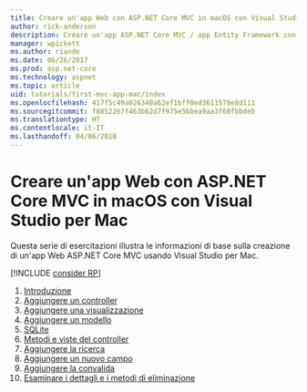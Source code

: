 ```yaml
---
title: Creare un'app Web con ASP.NET Core MVC in macOS con Visual Studio per Mac
author: rick-anderson
description: Creare un'app ASP.NET Core MVC / app Entity Framework con Visual Studio per Mac
manager: wpickett
ms.author: riande
ms.date: 06/26/2017
ms.prod: asp.net-core
ms.technology: aspnet
ms.topic: article
uid: tutorials/first-mvc-app-mac/index
ms.openlocfilehash: 417f5c49a026348a62ef1bff0ed3611578e8d111
ms.sourcegitcommit: f8852267f463b62d7f975e56bea9aa3f68fbbdeb
ms.translationtype: HT
ms.contentlocale: it-IT
ms.lasthandoff: 04/06/2018
---
```

# <a name="create-a-web-app-with-aspnet-core-mvc-on-macos-with-visual-studio-for-mac"></a>Creare un'app Web con ASP.NET Core MVC in macOS con Visual Studio per Mac

Questa serie di esercitazioni illustra le informazioni di base sulla creazione di un'app Web ASP.NET Core MVC usando Visual Studio per Mac. 

[!INCLUDE [consider RP](../../includes/razor.md)]

1. [Introduzione](xref:tutorials/first-mvc-app-mac/start-mvc)
1. [Aggiungere un controller](xref:tutorials/first-mvc-app-mac/adding-controller)
1. [Aggiungere una visualizzazione](xref:tutorials/first-mvc-app-mac/adding-view)
1. [Aggiungere un modello](xref:tutorials/first-mvc-app-mac/adding-model)
1. [SQLite](xref:tutorials/first-mvc-app-mac/working-with-sql)
1. [Metodi e viste del controller](xref:tutorials/first-mvc-app-mac/controller-methods-views)
1. [Aggiungere la ricerca](xref:tutorials/first-mvc-app-mac/search)
1. [Aggiungere un nuovo campo](xref:tutorials/first-mvc-app-mac/new-field)
1. [Aggiungere la convalida](xref:tutorials/first-mvc-app-mac/validation)
1. [Esaminare i dettagli e i metodi di eliminazione](xref:tutorials/first-mvc-app/details)
